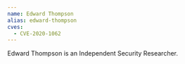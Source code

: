 ```yaml
---
name: Edward Thompson
alias: edward-thompson
cves:
  - CVE-2020-1062
---
```

Edward Thompson is an Independent Security Researcher.